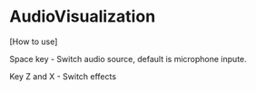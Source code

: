 # AudioVisualization

[How to use]

Space key - Switch audio source, default is microphone inpute.

Key Z and X - Switch effects
